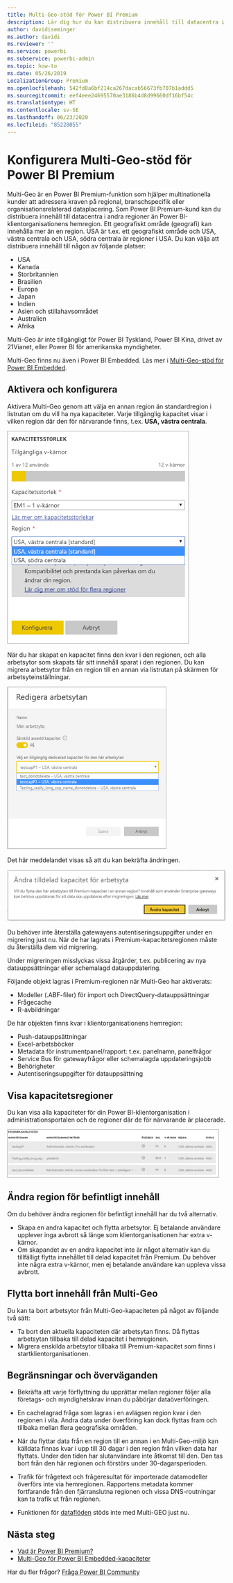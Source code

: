 ```yaml
---
title: Multi-Geo-stöd för Power BI Premium
description: Lär dig hur du kan distribuera innehåll till datacentra i andra regioner än Power BI-klientorganisationens hemregion.
author: davidiseminger
ms.author: davidi
ms.reviewer: ''
ms.service: powerbi
ms.subservice: powerbi-admin
ms.topic: how-to
ms.date: 05/26/2019
LocalizationGroup: Premium
ms.openlocfilehash: 542fd8a6bf214ca267dacab56673fb707b1addd5
ms.sourcegitcommit: eef4eee24695570ae3186b4d8d99660df16bf54c
ms.translationtype: HT
ms.contentlocale: sv-SE
ms.lasthandoff: 06/23/2020
ms.locfileid: "85228055"
---
```

# <a name="configure-multi-geo-support-for-power-bi-premium"></a>Konfigurera Multi-Geo-stöd för Power BI Premium

Multi-Geo är en Power BI Premium-funktion som hjälper multinationella kunder att adressera kraven på regional, branschspecifik eller organisationsrelaterad dataplacering. Som Power BI Premium-kund kan du distribuera innehåll till datacentra i andra regioner än Power BI-klientorganisationens hemregion. Ett geografiskt område (geografi) kan innehålla mer än en region. USA är t.ex. ett geografiskt område och USA, västra centrala och USA, södra centrala är regioner i USA. Du kan välja att distribuera innehåll till någon av följande platser:

- USA
- Kanada
- Storbritannien
- Brasilien
- Europa
- Japan
- Indien
- Asien och stillahavsområdet
- Australien
- Afrika

Multi-Geo är inte tillgängligt för Power BI Tyskland, Power BI Kina, drivet av 21Vianet, eller Power BI för amerikanska myndigheter.

Multi-Geo finns nu även i Power BI Embedded. Läs mer i [Multi-Geo-stöd för Power BI Embedded](../developer/embedded/embedded-multi-geo.md).

## <a name="enable-and-configure"></a>Aktivera och konfigurera

Aktivera Multi-Geo genom att välja en annan region än standardregion i listrutan om du vill ha nya kapaciteter.  Varje tillgänglig kapacitet visar i vilken region där den för närvarande finns, t.ex. **USA, västra centrala**.

![Kapacitetsstorlek: välj en region. Power BI med Multi-Geo](media/service-admin-premium-multi-geo/power-bi-multi-geo-capacity-size.png)

När du har skapat en kapacitet finns den kvar i den regionen, och alla arbetsytor som skapats får sitt innehåll sparat i den regionen. Du kan migrera arbetsytor från en region till en annan via listrutan på skärmen för arbetsyteinställningar.

![Redigera arbetsyta: Välj en tillgänglig kapacitet. Power BI med Multi-Geo](media/service-admin-premium-multi-geo/power-bi-multi-geo-edit-workspace.png)

Det här meddelandet visas så att du kan bekräfta ändringen.

![Bekräftelse av ändring av tilldelad arbetsyta](media/service-admin-premium-multi-geo/power-bi-multi-geo-change-assigned-workspace-capacity.png)

Du behöver inte återställa gatewayens autentiseringsuppgifter under en migrering just nu.  När de har lagrats i Premium-kapacitetsregionen måste du återställa dem vid migrering.

Under migreringen misslyckas vissa åtgärder, t.ex. publicering av nya datauppsättningar eller schemalagd datauppdatering.  

Följande objekt lagras i Premium-regionen när Multi-Geo har aktiverats:

- Modeller (.ABF-filer) för import och DirectQuery-datauppsättningar
- Frågecache
- R-avbildningar

De här objekten finns kvar i klientorganisationens hemregion:

- Push-datauppsättningar
- Excel-arbetsböcker
- Metadata för instrumentpanel/rapport: t.ex. panelnamn, panelfrågor
- Service Bus för gatewayfrågor eller schemalagda uppdateringsjobb
- Behörigheter
- Autentiseringsuppgifter för datauppsättning



## <a name="view-capacity-regions"></a>Visa kapacitetsregioner

Du kan visa alla kapaciteter för din Power BI-klientorganisation i administrationsportalen och de regioner där de för närvarande är placerade.

![Visa premiumkapaciteter](media/service-admin-premium-multi-geo/power-bi-multi-geo-premium-capacities.png) 

## <a name="change-the-region-for-existing-content"></a>Ändra region för befintligt innehåll

Om du behöver ändra regionen för befintligt innehåll har du två alternativ.

- Skapa en andra kapacitet och flytta arbetsytor. Ej betalande användare upplever inga avbrott så länge som klientorganisationen har extra v-kärnor.
- Om skapandet av en andra kapacitet inte är något alternativ kan du tillfälligt flytta innehållet till delad kapacitet från Premium. Du behöver inte några extra v-kärnor, men ej betalande användare kan uppleva vissa avbrott.

## <a name="move-content-out-of-multi-geo"></a>Flytta bort innehåll från Multi-Geo  

Du kan ta bort arbetsytor från Multi-Geo-kapaciteten på något av följande två sätt:

- Ta bort den aktuella kapaciteten där arbetsytan finns.  Då flyttas arbetsytan tillbaka till delad kapacitet i hemregionen.
- Migrera enskilda arbetsytor tillbaka till Premium-kapacitet som finns i startklientorganisationen.

## <a name="limitations-and-considerations"></a>Begränsningar och överväganden

- Bekräfta att varje förflyttning du upprättar mellan regioner följer alla företags- och myndighetskrav innan du påbörjar dataöverföringen.
- En cachelagrad fråga som lagras i en avlägsen region kvar i den regionen i vila. Andra data under överföring kan dock flyttas fram och tillbaka mellan flera geografiska områden.
- När du flyttar data från en region till en annan i en Multi-Geo-miljö kan källdata finnas kvar i upp till 30 dagar i den region från vilken data har flyttats. Under den tiden har slutanvändare inte åtkomst till den. Den tas bort från den här regionen och förstörs under 30-dagarsperioden.
- Trafik för frågetext och frågeresultat för importerade datamodeller överförs inte via hemregionen. Rapportens metadata kommer fortfarande från den fjärranslutna regionen och vissa DNS-routningar kan ta trafik ut från regionen. 

- Funktionen för [dataflöden](../transform-model/service-dataflows-overview.md) stöds inte med Multi-GEO just nu.

## <a name="next-steps"></a>Nästa steg

- [Vad är Power BI Premium?](service-premium-what-is.md)
- [Multi-Geo för Power BI Embedded-kapaciteter](../developer/embedded/embedded-multi-geo.md)

Har du fler frågor? [Fråga Power BI Community](https://community.powerbi.com/)

